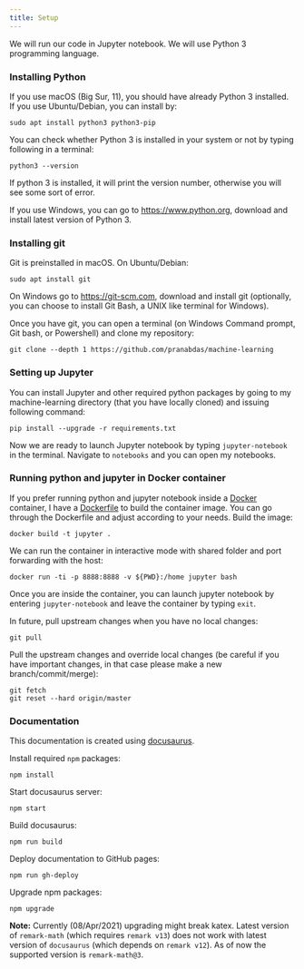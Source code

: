 ```yaml
---
title: Setup
---
```


We will run our code in Jupyter notebook. We will use Python 3 programming
language.

### Installing Python
If you use macOS (Big Sur, 11), you should have already Python 3 installed. If
you use Ubuntu/Debian, you can install by:
```console
sudo apt install python3 python3-pip
```

You can check whether Python 3 is installed in your system or not by typing
following in a terminal:
```console
python3 --version
```
If python 3 is installed, it will print the version number, otherwise you will
see some sort of error.

If you use Windows, you can go to <https://www.python.org>, download and
install latest version of Python 3.

### Installing git
Git is preinstalled in macOS. On Ubuntu/Debian:
```console
sudo apt install git
```

On Windows go to <https://git-scm.com>, download and install git (optionally,
you can choose to install Git Bash, a UNIX like terminal for Windows).

Once you have git, you can open a terminal (on Windows Command prompt, Git bash,
or Powershell) and clone my repository:
```console
git clone --depth 1 https://github.com/pranabdas/machine-learning
```

### Setting up Jupyter
You can install Jupyter and other required python packages by going to my
machine-learning directory (that you have locally cloned) and issuing following
command:
```console
pip install --upgrade -r requirements.txt
```

Now we are ready to launch Jupyter notebook by typing `jupyter-notebook` in the
terminal. Navigate to `notebooks` and you can open my notebooks.

### Running python and jupyter in Docker container
If you prefer running python and jupyter notebook inside a [Docker](
https://www.docker.com) container, I have a [Dockerfile](
https://github.com/pranabdas/machine-learning/blob/master/Dockerfile) to build
the container image. You can go through the Dockerfile and adjust according to
your needs. Build the image:

```console
docker build -t jupyter .
```

We can run the container in interactive mode with shared folder and port
forwarding with the host:

```console
docker run -ti -p 8888:8888 -v ${PWD}:/home jupyter bash
```

Once you are inside the container, you can launch jupyter notebook by entering
`jupyter-notebook` and leave the container by typing `exit`.

In future, pull upstream changes when you have no local changes:
```console
git pull
```

Pull the upstream changes and override local changes (be careful if you have
important changes, in that case please make a new branch/commit/merge):
```console
git fetch
git reset --hard origin/master
```

### Documentation
This documentation is created using [docusaurus](https://docusaurus.io/).

Install required `npm` packages:
```console
npm install
```

Start docusaurus server:
```console
npm start
```

Build docusaurus:
```console
npm run build
```

Deploy documentation to GitHub pages:
```console
npm run gh-deploy
```

Upgrade npm packages:
```console
npm upgrade
```
**Note:** Currently (08/Apr/2021) upgrading might break katex. Latest version of
`remark-math` (which requires `remark v13`) does not work with latest version of
`docusaurus` (which depends on `remark v12`). As of now the supported version is
`remark-math@3`.
